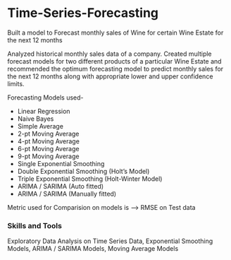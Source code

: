 # Time-Series-Forecasting

Built a model to Forecast monthly sales of Wine for certain Wine Estate for the next 12 months

Analyzed historical monthly sales data of a company. Created multiple forecast models for two different products of a particular Wine Estate and recommended the optimum forecasting model to predict monthly sales for the next 12 months along with appropriate lower and upper confidence limits.

Forecasting Models used-

- Linear Regression
- Naive Bayes
- Simple Average
- 2-pt Moving Average
- 4-pt Moving Average
- 6-pt Moving Average
- 9-pt Moving Average
- Single Exponential Smoothing
- Double Exponential Smoothing (Holt’s Model)
- Triple Exponential Smoothing (Holt-Winter Model)
- ARIMA / SARIMA (Auto fitted)
- ARIMA / SARIMA (Manually fitted)

Metric used for Comparision on models is --> RMSE on Test data

### Skills and Tools

Exploratory Data Analysis on Time Series Data, Exponential Smoothing Models, ARIMA / SARIMA Models, Moving Average Models
